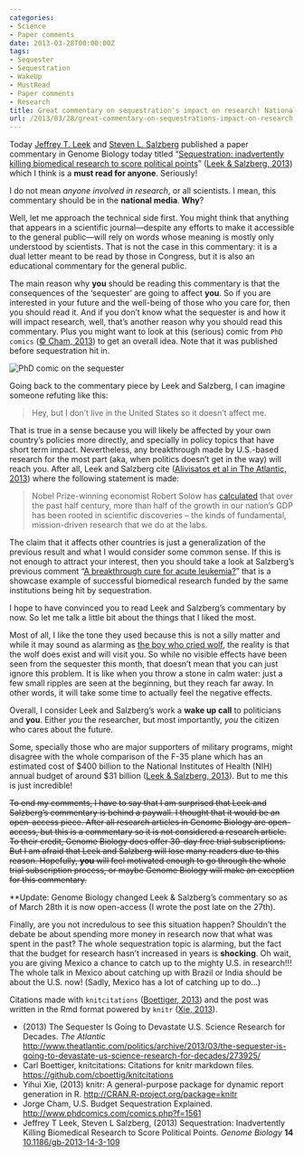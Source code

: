 ```yaml
---
categories:
- Science
- Paper comments
date: 2013-03-28T00:00:00Z
tags:
- Sequester
- Sequestration
- WakeUp
- MustRead
- Paper comments
- Research
title: Great commentary on sequestration's impact on research! National media should talk about this and YOU should read it!!!
url: /2013/03/28/great-commentary-on-sequestrations-impact-on-research
---
```


<p>Today <a href="http://www.biostat.jhsph.edu/%7Ejleek/">Jeffrey T. Leek</a> and <a href="http://en.wikipedia.org/wiki/Steven_Salzberg">Steven L. Salzberg</a> published a paper commentary in Genome Biology today titled “<a href="http://genomebiology.com/2013/14/3/109">Sequestration: inadvertently killing biomedical research to score political points</a>” (<span class="showtooltip" title="Leek J and Salzberg S (2013). Sequestration: Inadvertently  Killing Biomedical Research to Score Political Points. _Genome  Biology_, *14*. ISSN 1465-6906,   http://dx.doi.org/10.1186/gb-2013-14-3-109."><a href="http://dx.doi.org/10.1186/gb-2013-14-3-109">Leek &amp; Salzberg, 2013</a></span>) which I think is a <strong>must read for anyone</strong>. Seriously!</p>
<p>I do not mean <em>anyone involved in research</em>, or all scientists. I mean, this commentary should be in the <strong>national media</strong>. <strong>Why</strong>?</p>
<p>Well, let me approach the technical side first. You might think that anything that appears in a scientific journal—despite any efforts to make it accessible to the general public—will rely on words whose meaning is mostly only understood by scientists. That is not the case in this commentary: it is a dual letter meant to be read by those in Congress, but it is also an educational commentary for the general public.</p>
<p>The main reason why <strong>you</strong> should be reading this commentary is that the consequences of the &#8216;sequester&#8217; are going to affect <strong>you</strong>. So if you are interested in your future and the well-being of those who you care for, then you should read it. And if you don&#8217;t know what the sequester is and how it will impact research, well, that&#8217;s another reason why you should read this commentary. Plus you might want to look at this (serious) comic from <code>PhD comics</code> (<span class="showtooltip" title="Cham J (2013). U.S. Budget Sequestration Explained.   http://www.phdcomics.com/comics.php?f=1561."><a href="http://www.phdcomics.com/comics.php?f=1561">© Cham, 2013</a></span>) to get an overall idea. Note that it was published before sequestration hit in.</p>
<p><img alt="PhD comic on the sequester" src="http://www.phdcomics.com/comics/archive/phd021513s.gif"/></p>
<p>Going back to the commentary piece by Leek and Salzberg, I can imagine someone refuting like this:</p>

> <p>Hey, but I don&#8217;t live in the United States so it doesn&#8217;t affect me.</p>

<p>That is true in a sense because you will likely be affected by your own country&#8217;s policies more directly, and specially in policy topics that have short term impact. Nevertheless, any breakthrough made by U.S.-based research for the most part (aka, when politics doesn&#8217;t get in the way) will reach you. After all, Leek and Salzberg cite (<span class="showtooltip" title="(2013). The Sequester Is Going to Devastate U.S. Science Research  for Decades.   http://www.theatlantic.com/politics/archive/2013/03/the-sequester-is-going-to-devastate-us-science-research-for-decades/273925/  [Online. last-accessed: 2013-03-28 03:33:46].   http://www.theatlantic.com/politics/archive/2013/03/the-sequester-is-going-to-devastate-us-science-research-for-decades/273925/."><a href="http://www.theatlantic.com/politics/archive/2013/03/the-sequester-is-going-to-devastate-us-science-research-for-decades/273925/">Alivisatos et al in The Atlantic, 2013</a></span>) where the following statement is made:</p>

> <p>Nobel Prize-winning economist Robert Solow has <a href="http://magazine.amstat.org/blog/2011/03/01/econgrowthmar11/">calculated</a> that over the past half century, more than half of the growth in our nation&#8217;s GDP has been rooted in scientific discoveries – the kinds of fundamental, mission-driven research that we do at the labs.</p>
<p>The claim that it affects other countries is just a generalization of the previous result and what I would consider some common sense. If this is not enough to attract your interest, then you should take a look at Salzberg&#8217;s previous comment “<a href="http://genome.fieldofscience.com/2013/03/a-breakthrough-cure-for-acute-leukemia.html">A breakthrough cure for acute leukemia?</a>” that is a showcase example of successful biomedical research funded by the same institutions being hit by sequestration.</p>
<p>I hope to have convinced you to read Leek and Salzberg&#8217;s commentary by now. So let me talk a little bit about the things that I liked the most.</p>
<p>Most of all, I like the tone they used because this is not a silly matter and while it may sound as alarming as <a href="http://en.wikipedia.org/wiki/The_Boy_Who_Cried_Wolf">the boy who cried wolf</a>, the reality is that the wolf does exist and will visit you. So while no visible effects have been seen from the sequester this month, that doesn&#8217;t mean that you can just ignore this problem. It is like when you throw a stone in calm water: just a few small ripples are seen at the beginning, but they reach far away. In other words, it will take some time to actually feel the negative effects.</p>
<p>Overall, I consider Leek and Salzberg&#8217;s work a <strong>wake up call</strong> to politicians and <strong>you</strong>. Either <em>you</em> the researcher, but most importantly, <em>you</em> the citizen who cares about the future.</p>
<p>Some, specially those who are major supporters of military programs, might disagree with the whole comparison of the F-35 plane which has an estimated cost of $400 billion to the National Institutes of Health (NIH) annual budget of around $31 billion (<span class="showtooltip" title="Leek J and Salzberg S (2013). Sequestration: Inadvertently  Killing Biomedical Research to Score Political Points. _Genome  Biology_, *14*. ISSN 1465-6906,   http://dx.doi.org/10.1186/gb-2013-14-3-109."><a href="http://dx.doi.org/10.1186/gb-2013-14-3-109">Leek &amp; Salzberg, 2013</a></span>). But to me this is just incredible!</p>
<p><strike>To end my comments, I have to say that I am surprised that Leek and Salzberg&#8217;s commentary is behind a paywall. I thought that it would be an open-access piece. After all research articles in Genome Biology are open-access, but this is a commentary so it is not considered a research article. To their credit, Genome Biology does offer 30-day free trial subscriptions. But I am afraid that Leek and Salzberg will lose many readers due to this reason. Hopefully, <strong>you</strong> will feel motivated enough to go through the whole trial subscription process, or maybe Genome Biology will make an exception for this commentary.</strike></p>
<p>**Update: Genome Biology changed Leek &amp; Salzberg&#8217;s commentary so <span>as of March 28th </span><span>it is now open-access (I wrote the post late on the 27th).</span></p>
<p>Finally, are you not incredulous to see this situation happen? Shouldn&#8217;t the debate be about spending more money in research now that what was spent in the past? The whole sequestration topic is alarming, but the fact that the budget for research hasn&#8217;t increased in years is <strong>shocking</strong>. Oh wait, you are giving Mexico a chance to catch up to the mighty U.S. in research!!! The whole talk in Mexico about catching up with Brazil or India should be about the U.S. now! (Sadly, Mexico has a lot of catching up to do…)</p>
<p>Citations made with <code>knitcitations</code> (<span class="showtooltip" title="Boettiger C (2013). _knitcitations: Citations for knitr markdown  files_. R package version 0.4-4,   https://github.com/cboettig/knitcitations."><a href="https://github.com/cboettig/knitcitations">Boettiger, 2013</a></span>) and the post was written in the Rmd format powered by <code>knitr</code> (<span class="showtooltip" title="Xie Y (2013). _knitr: A general-purpose package for dynamic report  generation in R_. R package version 1.1,   http://CRAN.R-project.org/package=knitr."><a href="http://CRAN.R-project.org/package=knitr">Xie, 2013</a></span>).</p>
<ul><li>(2013) The Sequester Is Going to Devastate U.S. Science Research for Decades. <em>The Atlantic</em> <a href="http://www.theatlantic.com/politics/archive/2013/03/the-sequester-is-going-to-devastate-us-science-research-for-decades/273925/"><a href="http://www.theatlantic.com/politics/archive/2013/03/the-sequester-is-going-to-devastate-us-science-research-for-decades/273925/">http://www.theatlantic.com/politics/archive/2013/03/the-sequester-is-going-to-devastate-us-science-research-for-decades/273925/</a></a></li>
<li>Carl Boettiger, knitcitations: Citations for knitr markdown files. <a href="https://github.com/cboettig/knitcitations"><a href="https://github.com/cboettig/knitcitations">https://github.com/cboettig/knitcitations</a></a></li>
<li>Yihui Xie, (2013) knitr: A general-purpose package for dynamic report generation in R. <a href="http://CRAN.R-project.org/package=knitr"><a href="http://CRAN.R-project.org/package=knitr">http://CRAN.R-project.org/package=knitr</a></a></li>
<li>Jorge Cham, U.S. Budget Sequestration Explained. <a href="http://www.phdcomics.com/comics.php?f=1561"><a href="http://www.phdcomics.com/comics.php?f=1561">http://www.phdcomics.com/comics.php?f=1561</a></a></li>
<li>Jeffrey T Leek, Steven L Salzberg, (2013) Sequestration: Inadvertently Killing Biomedical Research to Score Political Points. <em>Genome Biology</em> <strong>14</strong> <a href="http://dx.doi.org/10.1186/gb-2013-14-3-109">10.1186/gb-2013-14-3-109</a></li>
</ul>
